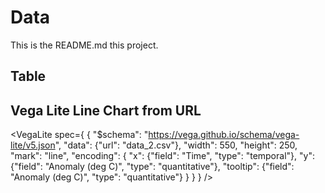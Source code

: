 # Data

This is the README.md this project.

## Table 

<Table url="data_1.csv" />
 
## Vega Lite Line Chart from URL 

<VegaLite spec={ { "$schema": "https://vega.github.io/schema/vega-lite/v5.json", "data": {"url": "data_2.csv"}, "width": 550, "height": 250, "mark": "line", "encoding": { "x": {"field": "Time", "type": "temporal"}, "y": {"field": "Anomaly (deg C)", "type": "quantitative"}, "tooltip": {"field": "Anomaly (deg C)", "type": "quantitative"} } } } />
